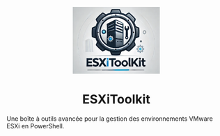 <p align="center">
  <img src="logo.png" alt="ESXiToolkit Logo" width="200">
</p>

<h1 align="center">ESXiToolkit</h1>

Une boîte à outils avancée pour la gestion des environnements VMware ESXi en PowerShell.
